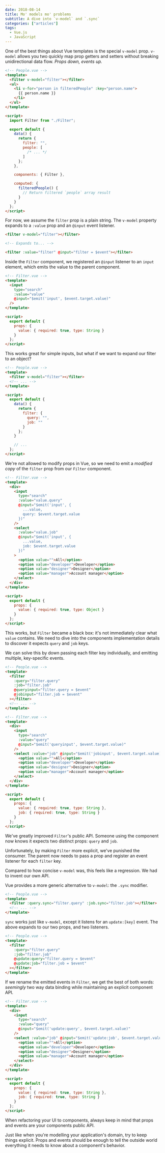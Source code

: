 ```yaml
---
date: 2018-08-14
title: Mo' models mo' problems
subtitle: A dive into `v-model` and `.sync`
categories: ["articles"]
tags:
  - Vue.js
  - JavaScript
---
```


One of the best things about Vue templates is the special `v-model` prop. `v-model` allows you two quickly map prop getters and setters without breaking unidirectional data flow. _Props down, events up._

<!--more-->

```html
<!-- People.vue -->
<template>
  <filter v-model="filter"></filter>
  <ul>
    <li v-for="person in filteredPeople" :key="person.name">
      {{ person.name }}
    </li>
  </ul>
</template>

<script>
  import Filter from "./Filter";

  export default {
    data() {
      return {
        filter: "",
        people: [
          /* ... */
        ]
      };
    },

    components: { Filter },

    computed: {
      filteredPeople() {
        // Return filtered `people` array result
      }
    }
  };
</script>
```

For now, we assume the `filter` prop is a plain string. The `v-model` property expands to a `:value` prop and an `@input` event listener.

```html
<filter v-model="filter"></filter>

<!-- Expands to... -->

<filter :value="filter" @input="filter = $event"></filter>
```

Inside the `Filter` component, we registered an `@input` listener to an `input` element, which emits the value to the parent component.

```html
<!-- Filter.vue -->
<template>
  <input
    type="search"
    :value="value"
    @input="$emit('input', $event.target.value)"
  />
</template>

<script>
  export default {
    props: {
      value: { required: true, type: String }
    }
  };
</script>
```

This works great for simple inputs, but what if we want to expand our filter to an object?

```html
<!-- People.vue -->
<template>
  <filter v-model="filter"></filter>
  <!-- ... -->
</template>

<script>
  export default {
    data() {
      return {
        filter: {
          query: "",
          job: ""
        }
      };
    }

    // ...
  };
</script>
```

We're not allowed to modify props in Vue, so we need to emit a _modified copy_ of the `filter` prop from our `Filter` component.

```html
<!-- Filter.vue -->
<template>
  <div>
    <input
      type="search"
      :value="value.query"
      @input="$emit('input', {
        ...value,
        query: $event.target.value
      })"
    />
    <select
      :value="value.job"
      @input="$emit('input', {
        ...value,
        job: $event.target.value
      })"
    >
      <option value="">All</option>
      <option value="developer">Developer</option>
      <option value="designer">Designer</option>
      <option value="manager">Account manager</option>
    </select>
  </div>
</template>

<script>
  export default {
    props: {
      value: { required: true, type: Object }
    }
  };
</script>
```

This works, but `Filter` became a black box: it's not immediately clear what `value` contains. We need to dive into the components implementation details to discover it expects `query` and `job` keys.

We can solve this by down passing each filter key individually, and emitting multiple, key-specific events.

```html
<!-- People.vue -->
<template>
  <filter
    :query="filter.query"
    :job="filter.job"
    @queryinput="filter.query = $event"
    @jobinput="filter.job = $event"
  ></filter>
  <!-- ... -->
</template>
```

```html
<!-- Filter.vue -->
<template>
  <div>
    <input
      type="search"
      :value="query"
      @input="$emit('queryinput', $event.target.value)"
    />
    <select :value="job" @input="$emit('jobinput', $event.target.value)">
      <option value="">All</option>
      <option value="developer">Developer</option>
      <option value="designer">Designer</option>
      <option value="manager">Account manager</option>
    </select>
  </div>
</template>

<script>
  export default {
    props: {
      value: { required: true, type: String },
      job: { required: true, type: String }
    }
  };
</script>
```

We've greatly improved `Filter`'s public API. Someone using the component now knows it expects two distinct props: `query` and `job`.

Unfortunately, by making `Filter` more explicit, we've punished the consumer. The parent now needs to pass a prop and register an event listener for each `filter` key.

Compared to how concise `v-model` was, this feels like a regression. We had to invent our own API.

Vue provides a more generic alternative to `v-model`: the `.sync` modifier.

```html
<!-- People.vue -->
<template>
  <filter :query.sync="filter.query" :job.sync="filter.job"></filter>
  <!-- ... -->
</template>
```

`sync` works just like `v-model`, except it listens for an `update:[key]` event. The above expands to our two props, and two listeners.

```html
<!-- People.vue -->
<template>
  <filter
    :query="filter.query"
    :job="filter.job"
    @update:query="filter.query = $event"
    @update:job="filter.job = $event"
  ></filter>
</template>
```

If we rename the emitted events in `Filter`, we get the best of both words: _seemingly_ two way data binding while maintaining an explicit component API.

```html
<!-- Filter.vue -->
<template>
  <div>
    <input
      type="search"
      :value="query"
      @input="$emit('update:query', $event.target.value)"
    />
    <select :value="job" @input="$emit('update:job', $event.target.value)">
      <option value="">All</option>
      <option value="developer">Developer</option>
      <option value="designer">Designer</option>
      <option value="manager">Account manager</option>
    </select>
  </div>
</template>

<script>
  export default {
    props: {
      value: { required: true, type: String },
      job: { required: true, type: String }
    }
  };
</script>
```

When refactoring your UI to components, always keep in mind that props and events are your components public API.

Just like when you're modelling your application's domain, try to keep things explicit. Props and events should be enough to tell the outside world everything it needs to know about a component's behavior.
